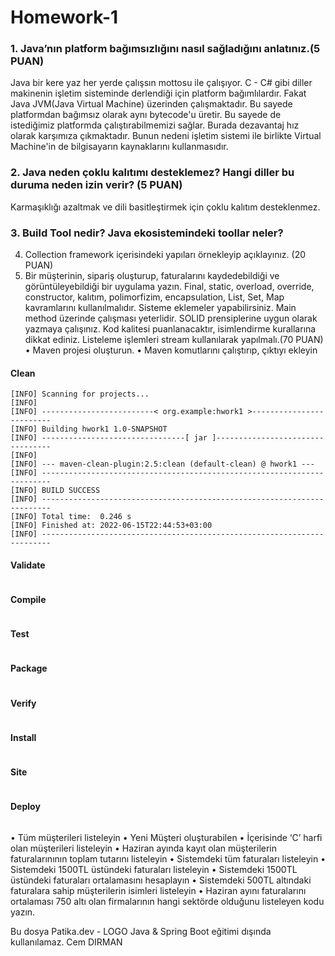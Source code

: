 # Homework-1

### 1. Java’nın platform bağımsızlığını nasıl sağladığını anlatınız.(5 PUAN)

Java bir kere yaz her yerde çalışsın mottosu ile çalışıyor. C - C# gibi diller makinenin işletim 
sisteminde derlendiği için platform bağımlılardır.  Fakat Java JVM(Java Virtual Machine) üzerinden çalışmaktadır. 
Bu sayede platformdan bağımsız olarak aynı bytecode'u üretir. Bu sayede de istediğimiz platformda 
çalıştırabilmemizi sağlar. Burada dezavantaj hız olarak karşımıza çıkmaktadır. Bunun nedeni işletim 
sistemi ile birlikte Virtual Machine'in de bilgisayarın kaynaklarını kullanmasıdır.


### 2. Java neden çoklu kalıtımı desteklemez? Hangi diller bu duruma neden izin verir? (5 PUAN)
Karmaşıklığı azaltmak ve dili basitleştirmek için çoklu kalıtım desteklenmez. 

### 3. Build Tool nedir? Java ekosistemindeki toollar neler?
4. Collection framework içerisindeki
yapıları örnekleyip açıklayınız. (20 PUAN)
5. Bir müşterinin, sipariş oluşturup, faturalarını kaydedebildiği ve görüntüleyebildiği bir uygulama
yazın. Final, static, overload, override, constructor, kalıtım, polimorfizim, encapsulation, List, Set,
Map kavramlarını kullanılmalıdır. Sisteme eklemeler yapabilirsiniz. Main method üzerinde
çalışması yeterlidir. SOLID prensiplerine uygun olarak yazmaya çalışınız. Kod kalitesi
puanlanacaktır, isimlendirme kurallarına dikkat ediniz. Listeleme işlemleri stream kullanılarak
yapılmalı.(70 PUAN)
• Maven projesi oluşturun.
• Maven komutlarını çalıştırıp, çıktıyı ekleyin

#### Clean
````
[INFO] Scanning for projects...
[INFO] 
[INFO] -------------------------< org.example:hwork1 >-------------------------
[INFO] Building hwork1 1.0-SNAPSHOT
[INFO] --------------------------------[ jar ]---------------------------------
[INFO] 
[INFO] --- maven-clean-plugin:2.5:clean (default-clean) @ hwork1 ---
[INFO] ------------------------------------------------------------------------
[INFO] BUILD SUCCESS
[INFO] ------------------------------------------------------------------------
[INFO] Total time:  0.246 s
[INFO] Finished at: 2022-06-15T22:44:53+03:00
[INFO] ------------------------------------------------------------------------
````
#### Validate
````
````
#### Compile
````
````
#### Test
````
````
#### Package
````
````
#### Verify
````
````
#### Install
````
````
#### Site
````
````
#### Deploy
````
````
• Tüm müşterileri listeleyin
• Yeni Müşteri oluşturabilen
• İçerisinde ‘C’ harfi olan müşterileri listeleyin
• Haziran ayında kayıt olan müşterilerin faturalarınının toplam tutarını listeleyin
• Sistemdeki tüm faturaları listeleyin
• Sistemdeki 1500TL üstündeki faturaları listeleyin
• Sistemdeki 1500TL üstündeki faturaları ortalamasını hesaplayın
• Sistemdeki 500TL altındaki faturalara sahip müşterilerin isimleri listeleyin
• Haziran ayını faturalarını ortalaması 750 altı olan firmalarının hangi sektörde olduğunu listeleyen
kodu yazın.

Bu dosya Patika.dev - LOGO Java & Spring Boot eğitimi dışında kullanılamaz.
Cem DIRMAN
